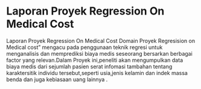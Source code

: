 # Laporan Proyek Regression On Medical Cost

Laporan Proyek Regression On Medical Cost
Domain Proyek
Regresision on Medical cost” mengacu pada penggunaan teknik regresi untuk menganalisis dan memprediksi biaya medis seseorang bersarkan berbagai factor yang relevan.Dalam Proyek ini,peneliti akan mengumpulkan data biaya medis dari sejumlah pasien serat infomasi tambahan tentang karaktersitik individu tersebut,seperti usia,jenis kelamin dan indek massa benda dan juga kebiasaan uang lainnya .
